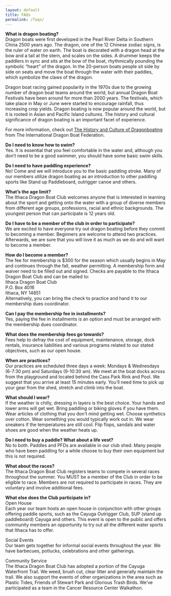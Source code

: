 ```yaml
---
layout: default
title: FAQs
permalink: /faqs/
---
```


**What is dragon boating?**<br>
Dragon boats were first developed in the Pearl River Delta in Southern China 2500 years ago. The dragon, one of the 12 Chinese zodiac signs, is the ruler of water on earth. The boat is decorated with a dragon head at the bow and a tail at the stern, and scales on the sides. A drummer keeps the paddlers in sync and sits at the bow of the boat, rhythmically pounding the symbolic “heart” of the dragon. In the 20-person boats people sit side by side on seats and move the boat through the water with their paddles, which symbolize the claws of the dragon. 

Dragon boat racing gained popularity in the 1970s due to the growing number of dragon boat teams around the world, but annual Dragon Boat Festivals have been around for more than 2000 years. The festivals, which take place in May or June were started to encourage rainfall, thus increasing crop yields. Dragon boating is now popular around the world, but it is rooted in Asian and Pacific Island cultures. The history and cultural significance of dragon boating is an important facet of experience.

For more information, check out [The History and Culture of Dragonboating](https://www.dragonboat.sport/about-us/history-culture/) from The International Dragon Boat Federation.

**Do I need to know how to swim?**<br>
Yes. It is essential that you feel comfortable in the water and, although you don’t need to be a good swimmer, you should have some basic swim skills.

**Do I need to have paddling experience?**<br>
No! Come and we will introduce you to the basic paddling stroke. Many of our members utilize dragon boating as an introduction to other paddling sports like Stand up Paddleboard, outrigger canoe and others.

**What’s the age limit?**<br>
The Ithaca Dragon Boat Club welcomes anyone that is interested in learning about the sport and getting onto the water with a group of diverse members from different age groups, professions, racial and ethnic backgrounds. The youngest person that can participate is 12 years old.

**Do I have to be a member of the club in order to participate?**<br>
We are excited to have everyone try out dragon boating before they commit to becoming a member. Beginners are welcome to attend two practices. Afterwards, we are sure that you will love it as much as we do and will want to become a member.

**How do I become a member?**<br>
The fee for membership is $300 for the season which usually begins in May and continues through the fall, weather permitting. A membership form and waiver need to be filled out and signed. Checks are payable to the Ithaca Dragon Boat Club and can be mailed to:<br>
Ithaca Dragon Boat Club<br>
P.O. Box 4016<br>
Ithaca, NY 14851<br>
Alternatively, you can bring the check to practice and hand it to our membership dues coordinator.

**Can I pay the membership fee in installments?**<br>
Yes, paying the fee in installments is an option and must be arranged with the membership dues coordinator.

**What does the membership fees go towards?**<br>
Fees help to defray the cost of equipment, maintenance, storage, dock rentals, insurance liabilities and various programs related to our stated objectives, such as our open house.

**When are practices?**<br>
Our practices are scheduled three days a week: Mondays & Wednesdays (6-7:30 pm) and Saturdays (9-10:30 am). We meet at the boat docks across from the playground and located behind the Cass Park Rink and Pool. We suggest that you arrive at least 15 minutes early. You’ll need time to pick up your gear from the shed, stretch and climb into the boat.

**What should I wear?**<br>
If the weather is chilly, dressing in layers is the best choice. Your hands and lower arms will get wet. Bring paddling or biking gloves if you have them. Wear articles of clothing that you don't mind getting wet. Choose synthetics over cotton. Wear something you would typically work out in. We wear sneakers if the temperatures are still cool. Flip flops, sandals and water shoes are good when the weather heats up.

**Do I need to buy a paddle? What about a life vest?**<br>
No to both. Paddles and PFDs are available in our club shed. Many people who have been paddling for a while choose to buy their own equipment but this is not required.

**What about the races?**<br>
The Ithaca Dragon Boat Club registers teams to compete in several races throughout the summer. You MUST be a member of the Club in order to be eligible to race. Members are not required to participate in races. They are voluntary and involve additional fees.

**What else does the Club participate in?**<br>
Open House<br>
Each year our team hosts an open house in conjunction with other groups offering paddle sports, such as the Cayuga Outrigger Club, SUP (stand up paddleboard) Cayuga and others. This event is open to the public and offers community members an opportunity to try out all the different water sports that Ithaca has to offer.

Social Events<br>
Our team gets together for informal social events throughout the year. We have barbecues, potlucks, celebrations and other gatherings.

Community Service<br>
The Ithaca Dragon Boat Club has adopted a portion of the Cayuga Waterfront Trail. We weed, brush cut, clear litter and generally maintain the trail. We also support the events of other organizations in the area such as Plastic Tides, Friends of Stewart Park and Glorious Trash Birds. We’ve participated as a team in the Cancer Resource Center Walkathon.
